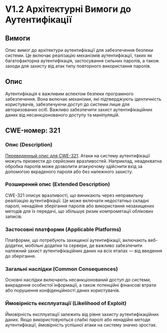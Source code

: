 # V1.2 Архітектурні Вимоги до Аутентифікації

## Вимоги
Опис вимог до архітектури аутентифікації для забезпечення безпеки системи. Це включає реалізацію механізмів аутентифікації, таких як багатофакторна аутентифікація, застосування сильних паролів, а також заходи для захисту від атак типу повторного використання паролів.

## Опис
Аутентифікація є важливим аспектом безпеки програмного забезпечення. Вона включає механізми, які підтверджують ідентичність користувачів, забезпечуючи доступ до системи лише для авторизованих осіб. Важливо забезпечити захист аутентифікаційних даних від несанкціонованого доступу та маніпуляцій.

## CWE-номер: 321

### Опис (Description)
[Переведенный опис для CWE-321](https://cwe.mitre.org/data/definitions/321).
Атаки на систему аутентифікації можуть призвести до серйозних вразливостей. Наприклад, неадекватна обробка паролів може дозволити атакуючому здійснити вхід за допомогою вкраденого пароля або без належного захисту.

### Розширений опис (Extended Description)
CWE-321 описує вразливості, що виникають через неправильну реалізацію аутентифікації. Це може включати недостатньо складні паролі, ненадійне зберігання паролів або використання незахищених методів для їх передачі, що збільшує ризик компрометації облікових записів.

### Застосовні платформи (Applicable Platforms)
Платформи, що потребують захищеної аутентифікації, включають веб-додатки, мобільні додатки та сервери, де важливо забезпечити належний захист аутентифікаційних даних на всіх етапах — від введення до зберігання.

### Загальні наслідки (Common Consequences)
Основні наслідки включають несанкціонований доступ до системи, викрадення особистої інформації, а також потенційні фінансові втрати або порушення конфіденційності даних користувачів.

### Ймовірність експлуатації (Likelihood of Exploit)
Ймовірність експлуатації залежить від рівня захисту аутентифікаційних даних. Якщо використовуються слабкі паролі або ненадійні методи аутентифікації, ймовірність успішної атаки на систему значно зростає.
